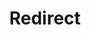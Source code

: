 ﻿---
layout: src/layouts/Redirect.astro
title: Redirect
redirect: /docs/packaging-applications/build-servers/tfs-azure-devops/using-octopus-extension/extension-compatibility
pubDate:  2023-01-01
navSearch: false
navSitemap: false
navMenu: false
---
